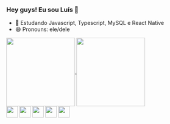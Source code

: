 ### Hey guys! Eu sou Luís 👋

- 🌱 Estudando Javascript, Typescript, MySQL e React Native
- 😄 Pronouns: ele/dele

<a href="https://github.com/anuraghazra/github-readme-stats">
  <img align="center" height=180 src="https://github-readme-stats.vercel.app/api?username=luish87508931&show_icons=true&theme=dracula" />
</a>
<a href="https://github.com/anuraghazra/convoychat">
  <img align="center" height=180em src="https://github-readme-stats.vercel.app/api/top-langs/?username=luish87508931&layout=compact&theme=dracula" />
</a>

<div style="display:flex gap:30em">
  <img align="center" height=30em width=30em src="https://cdn.jsdelivr.net/gh/devicons/devicon/icons/javascript/javascript-original.svg" />
  <img align="center" height=30em width=30em src="https://cdn.jsdelivr.net/gh/devicons/devicon/icons/typescript/typescript-original.svg" />
  <img align="center" height=30em width=30em src="https://cdn.jsdelivr.net/gh/devicons/devicon/icons/nodejs/nodejs-original.svg" />
  <img align="center" height=30em width=30em src="https://cdn.jsdelivr.net/gh/devicons/devicon/icons/html5/html5-original.svg" />
  <img align="center" height=30em width=30em src="https://cdn.jsdelivr.net/gh/devicons/devicon/icons/css3/css3-original.svg" />
</div>

